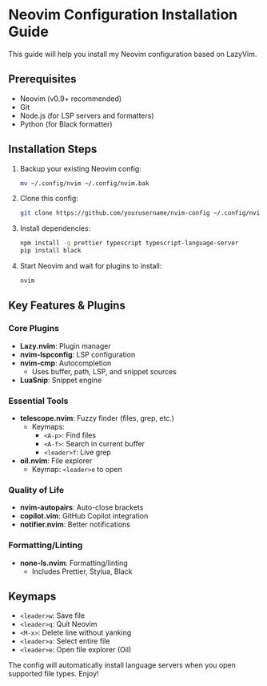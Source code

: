 # Neovim Configuration Installation Guide

This guide will help you install my Neovim configuration based on LazyVim.

## Prerequisites

- Neovim (v0.9+ recommended)
- Git
- Node.js (for LSP servers and formatters)
- Python (for Black formatter)

## Installation Steps

1. Backup your existing Neovim config:

   ```sh
   mv ~/.config/nvim ~/.config/nvim.bak
   ```

2. Clone this config:

   ```sh
   git clone https://github.com/yourusername/nvim-config ~/.config/nvim
   ```

3. Install dependencies:

   ```sh
   npm install -g prettier typescript typescript-language-server
   pip install black
   ```

4. Start Neovim and wait for plugins to install:
   ```sh
   nvim
   ```

## Key Features & Plugins

### Core Plugins

- **Lazy.nvim**: Plugin manager
- **nvim-lspconfig**: LSP configuration
- **nvim-cmp**: Autocompletion
  - Uses buffer, path, LSP, and snippet sources
- **LuaSnip**: Snippet engine

### Essential Tools

- **telescope.nvim**: Fuzzy finder (files, grep, etc.)
  - Keymaps:
    - `<A-p>`: Find files
    - `<A-f>`: Search in current buffer
    - `<leader>f`: Live grep
- **oil.nvim**: File explorer
  - Keymap: `<leader>e` to open

### Quality of Life

- **nvim-autopairs**: Auto-close brackets
- **copilot.vim**: GitHub Copilot integration
- **notifier.nvim**: Better notifications

### Formatting/Linting

- **none-ls.nvim**: Formatting/linting
  - Includes Prettier, Stylua, Black

## Keymaps

- `<leader>w`: Save file
- `<leader>q`: Quit Neovim
- `<M-x>`: Delete line without yanking
- `<leader>a`: Select entire file
- `<leader>e`: Open file explorer (Oil)

The config will automatically install language servers when you open supported file types. Enjoy!
